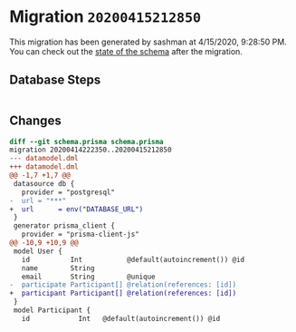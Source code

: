 # Migration `20200415212850`

This migration has been generated by sashman at 4/15/2020, 9:28:50 PM.
You can check out the [state of the schema](./schema.prisma) after the migration.

## Database Steps

```sql

```

## Changes

```diff
diff --git schema.prisma schema.prisma
migration 20200414222350..20200415212850
--- datamodel.dml
+++ datamodel.dml
@@ -1,7 +1,7 @@
 datasource db {
   provider = "postgresql"
-  url = "***"
+  url      = env("DATABASE_URL")
 }
 generator prisma_client {
   provider = "prisma-client-js"
@@ -10,9 +10,9 @@
 model User {
   id          Int           @default(autoincrement()) @id
   name        String
   email       String        @unique
-  participate Participant[] @relation(references: [id])
+  participant Participant[] @relation(references: [id])
 }
 model Participant {
   id            Int   @default(autoincrement()) @id
```


